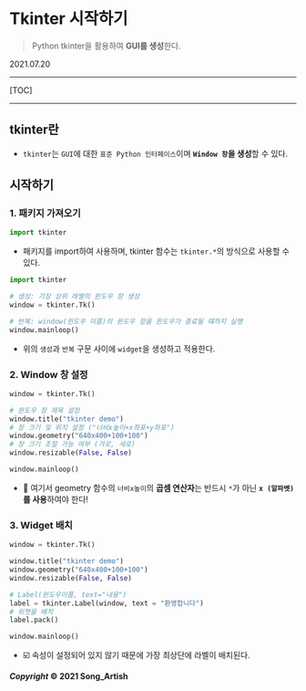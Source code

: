 # Tkinter 시작하기

> Python tkinter을 활용하여 **GUI를 생성**한다.

2021.07.20

---

[TOC]

---



## tkinter란

- `tkinter`는 `GUI`에 대한 `표준 Python 인터페이스`이며 **`Window 창`을 생성**할 수 있다.



## 시작하기

### 1. 패키지 가져오기

```python
import tkinter
```

- 패키지를 import하여 사용하며, tkinter 함수는 `tkinter.*`의 방식으로 사용할 수 있다.

```python
import tkinter

# 생성: 가장 상위 레벨의 윈도우 창 생성
window = tkinter.Tk()

# 반복: window(윈도우 이름)의 윈도우 창을 윈도우가 종료될 떄까지 실행
window.mainloop()
```

- 위의 `생성`과 `반복` 구문 사이에 `widget`을 생성하고 적용한다.

### 2. Window 창 설정

```python
window = tkinter.Tk()

# 윈도우 창 제목 설정
window.title("tkinter demo")
# 창 크기 및 위치 설정 ("너비x높이+x좌표+y좌표")
window.geometry("640x400+100+100")
# 창 크기 조절 가능 여부 (가로, 세로)
window.resizable(False, False)

window.mainloop()
```

- :small_red_triangle: 여기서 geometry 함수의 `너비x높이`의 **곱셈 연산자**는 반드시 `*`가 아닌 **`x (알파벳)`를 사용**하여야 한다!

### 3. Widget 배치

```python
window = tkinter.Tk()

window.title("tkinter demo")
window.geometry("640x400+100+100")
window.resizable(False, False)

# Label(윈도우이름, text="내용")
label = tkinter.Label(window, text = "환영합니다")
# 위젯을 배치
label.pack()

window.mainloop()
```

- :ballot_box_with_check: 속성이 설정되어 있지 않기 때문에 가장 최상단에 라벨이 배치된다.



***Copyright* © 2021 Song_Artish**

